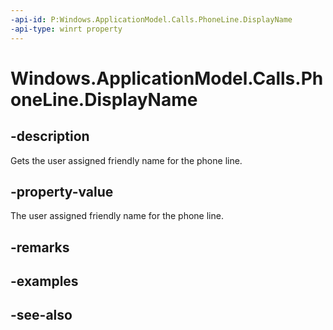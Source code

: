 ```yaml
---
-api-id: P:Windows.ApplicationModel.Calls.PhoneLine.DisplayName
-api-type: winrt property
---
```


<!-- Property syntax
public string DisplayName { get; }
-->

# Windows.ApplicationModel.Calls.PhoneLine.DisplayName

## -description
Gets the user assigned friendly name for the phone line.

## -property-value
The user assigned friendly name for the phone line.

## -remarks

## -examples

## -see-also
